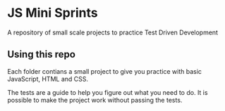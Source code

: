 # JS Mini Sprints
A repository of small scale projects to practice Test Driven Development

## Using this repo
Each folder contians a small project to give you practice with basic JavaScript, HTML and CSS.

The tests are a guide to help you figure out what you need to do.
It is possible to make the project work without passing the tests.